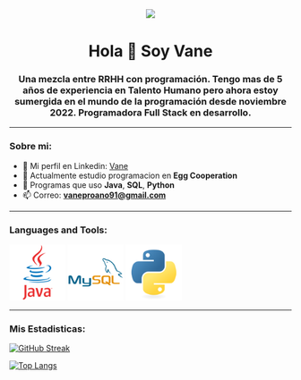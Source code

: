 <div id="header" align="center">
  <img src="https://media.giphy.com/media/L1R1tvI9svkIWwpVYr/giphy.gif" width="400" />
  <h1 align="center"> Hola 👋 Soy Vane</h1>
  <h3 align="center"> Una mezcla entre RRHH con programación. Tengo mas de 5 años de experiencia en Talento Humano pero ahora estoy sumergida en el mundo de la       programación desde noviembre 2022. Programadora Full Stack en desarrollo. 
  </h3>
</div>



---

### Sobre mi:

- 🔭 Mi perfil en Linkedin: [Vane](https://www.linkedin.com/in/vanessa-proa%C3%B1o-acebo-0478a075/)
- 🌱 Actualmente estudio programacion en **Egg Cooperation**
- 💬 Programas que uso **Java**, **SQL**, **Python**
- 📫 Correo: **vaneproano91@gmail.com**

---
<div align="left">
<h3> Languages and Tools:</h3>
  <div>
  <img src="https://github.com/devicons/devicon/blob/master/icons/java/java-original-wordmark.svg" title="Java" alt="Java" width="100" height="100/>"/>
  <img src= "https://github.com/devicons/devicon/blob/master/icons/mysql/mysql-original-wordmark.svg" title ="MySQL" alt="MySQL" width="100" height="100/>"/>
  <img src= "https://github.com/devicons/devicon/blob/master/icons/python/python-original.svg" title="Python" alt="Pythpn" width="100" height="100/>"/>
  </div>
</div>

---

### Mis Estadisticas:

[![GitHub Streak](https://streak-stats.demolab.com?user=mishka911&theme=cobalt&hide_border=true&locale=es&date_format=j%20M%5B%20Y%5D)](https://git.io/streak-stats)

[![Top Langs](https://github-readme-stats.vercel.app/api/top-langs/?username=mishka911)](https://github.com/anuraghazra/github-readme-stats)
